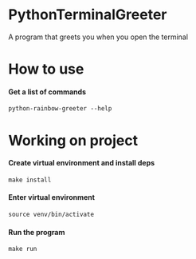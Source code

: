 # PythonTerminalGreeter
A program that greets you when you open the terminal

# How to use

#### Get a list of commands
```
python-rainbow-greeter --help
```

# Working on project

#### Create virtual environment and install deps

```
make install
```

#### Enter virtual environment
```
source venv/bin/activate
```

#### Run the program

```
make run
```

